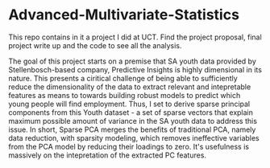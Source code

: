 # Advanced-Multivariate-Statistics

This repo contains in it a project I did at UCT. Find the project proposal, final project write up and the code to see all the analysis. 

The goal of this project starts on a premise that SA youth data provided by Stellenbosch-based company, Predictive Insights is highly dimensional in its nature. This presents a ciritical challenge of being able to sufficiently reduce the dimensionality of the data to extract relevant and intepretable features as means to towards building robust models to predict which young people will find employment. Thus, I set to derive sparse principal components from this Youth dataset - a set of sparse vectors that explain maximum possible amount of variance in the SA youth data to address
this issue. In short, Sparse PCA merges the benefits of traditional PCA, namely data reduction, with sparsity modeling, which removes ineffective variables from the PCA model by reducing their loadings to zero. It's usefulness is massively on the intepretation of the extracted PC features. 


